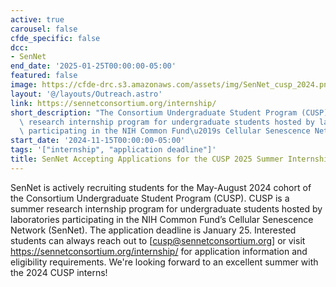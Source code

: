 ```yaml
---
active: true
carousel: false
cfde_specific: false
dcc:
- SenNet
end_date: '2025-01-25T00:00:00-05:00'
featured: false
image: https://cfde-drc.s3.amazonaws.com/assets/img/SenNet_cusp_2024.png
layout: '@/layouts/Outreach.astro'
link: https://sennetconsortium.org/internship/
short_description: "The Consortium Undergraduate Student Program (CUSP) is a summer\
  \ research internship program for undergraduate students hosted by laboratories\
  \ participating in the NIH Common Fund\u2019s Cellular Senescence Network (SenNet)."
start_date: '2024-11-15T00:00:00-05:00'
tags: '["internship", "application deadline"]'
title: SenNet Accepting Applications for the CUSP 2025 Summer Internship
---
```

SenNet is actively recruiting students for the May-August 2024 cohort of the Consortium Undergraduate Student Program (CUSP). CUSP is a summer research internship program for undergraduate students hosted by laboratories participating in the NIH Common Fund’s Cellular Senescence Network (SenNet). The application deadline is January 25. Interested students can always reach out to [cusp@sennetconsortium.org] or visit https://sennetconsortium.org/internship/ for application information and eligibility requirements. We're looking forward to an excellent summer with the 2024 CUSP interns!